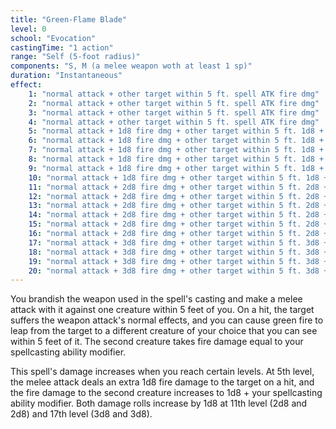 ```yaml
---
title: "Green-Flame Blade"
level: 0
school: "Evocation"
castingTime: "1 action"
range: "Self (5-foot radius)"
components: "S, M (a melee weapon woth at least 1 sp)"
duration: "Instantaneous"
effect:
    1: "normal attack + other target within 5 ft. spell ATK fire dmg"
    2: "normal attack + other target within 5 ft. spell ATK fire dmg"
    3: "normal attack + other target within 5 ft. spell ATK fire dmg"
    4: "normal attack + other target within 5 ft. spell ATK fire dmg"
    5: "normal attack + 1d8 fire dmg + other target within 5 ft. 1d8 + spell ATK fire dmg"
    6: "normal attack + 1d8 fire dmg + other target within 5 ft. 1d8 + spell ATK fire dmg"
    7: "normal attack + 1d8 fire dmg + other target within 5 ft. 1d8 + spell ATK fire dmg"
    8: "normal attack + 1d8 fire dmg + other target within 5 ft. 1d8 + spell ATK fire dmg"
    9: "normal attack + 1d8 fire dmg + other target within 5 ft. 1d8 + spell ATK fire dmg"
    10: "normal attack + 1d8 fire dmg + other target within 5 ft. 1d8 + spell ATK fire dmg"
    11: "normal attack + 2d8 fire dmg + other target within 5 ft. 2d8 + spell ATK fire dmg"
    12: "normal attack + 2d8 fire dmg + other target within 5 ft. 2d8 + spell ATK fire dmg"
    13: "normal attack + 2d8 fire dmg + other target within 5 ft. 2d8 + spell ATK fire dmg"
    14: "normal attack + 2d8 fire dmg + other target within 5 ft. 2d8 + spell ATK fire dmg"
    15: "normal attack + 2d8 fire dmg + other target within 5 ft. 2d8 + spell ATK fire dmg"
    16: "normal attack + 2d8 fire dmg + other target within 5 ft. 2d8 + spell ATK fire dmg"
    17: "normal attack + 3d8 fire dmg + other target within 5 ft. 3d8 + spell ATK fire dmg"
    18: "normal attack + 3d8 fire dmg + other target within 5 ft. 3d8 + spell ATK fire dmg"
    19: "normal attack + 3d8 fire dmg + other target within 5 ft. 3d8 + spell ATK fire dmg"
    20: "normal attack + 3d8 fire dmg + other target within 5 ft. 3d8 + spell ATK fire dmg"
---
```


You brandish the weapon used in the spell's casting and make a melee attack with it against one creature within 5 feet of you. On a hit, the target suffers the weapon attack's normal effects, and you can cause green fire to leap from the target to a different creature of your choice that you can see within 5 feet of it. The second creature takes fire damage equal to your spellcasting ability modifier.

This spell's damage increases when you reach certain levels. At 5th level, the melee attack deals an extra 1d8 fire damage to the target on a hit, and the fire damage to the second creature increases to 1d8 + your spellcasting ability modifier. Both damage rolls increase by 1d8 at 11th level (2d8 and 2d8) and 17th level (3d8 and 3d8).